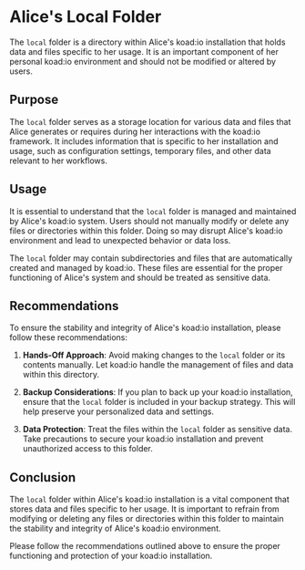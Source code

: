 # Alice's Local Folder

The `local` folder is a directory within Alice's koad:io installation that holds data and files specific to her usage. It is an important component of her personal koad:io environment and should not be modified or altered by users.

## Purpose

The `local` folder serves as a storage location for various data and files that Alice generates or requires during her interactions with the koad:io framework. It includes information that is specific to her installation and usage, such as configuration settings, temporary files, and other data relevant to her workflows.

## Usage

It is essential to understand that the `local` folder is managed and maintained by Alice's koad:io system. Users should not manually modify or delete any files or directories within this folder. Doing so may disrupt Alice's koad:io environment and lead to unexpected behavior or data loss.

The `local` folder may contain subdirectories and files that are automatically created and managed by koad:io. These files are essential for the proper functioning of Alice's system and should be treated as sensitive data.

## Recommendations

To ensure the stability and integrity of Alice's koad:io installation, please follow these recommendations:

1. **Hands-Off Approach**: Avoid making changes to the `local` folder or its contents manually. Let koad:io handle the management of files and data within this directory.

2. **Backup Considerations**: If you plan to back up your koad:io installation, ensure that the `local` folder is included in your backup strategy. This will help preserve your personalized data and settings.

3. **Data Protection**: Treat the files within the `local` folder as sensitive data. Take precautions to secure your koad:io installation and prevent unauthorized access to this folder.

## Conclusion

The `local` folder within Alice's koad:io installation is a vital component that stores data and files specific to her usage. It is important to refrain from modifying or deleting any files or directories within this folder to maintain the stability and integrity of Alice's koad:io environment.

Please follow the recommendations outlined above to ensure the proper functioning and protection of your koad:io installation.